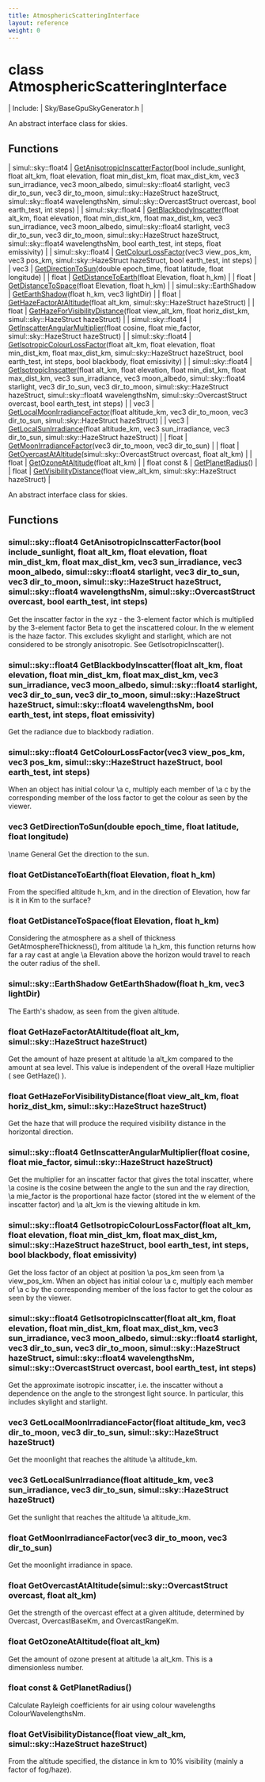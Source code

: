 ```yaml
---
title: AtmosphericScatteringInterface
layout: reference
weight: 0
---
```

class AtmosphericScatteringInterface
===

| Include: | Sky/BaseGpuSkyGenerator.h |

An abstract interface class for skies.
  


Functions
---

| simul::sky::float4 | [GetAnisotropicInscatterFactor](#GetAnisotropicInscatterFactor)(bool include_sunlight, float alt_km, float elevation, float min_dist_km, float max_dist_km, vec3 sun_irradiance, vec3 moon_albedo, simul::sky::float4 starlight, vec3 dir_to_sun, vec3 dir_to_moon, simul::sky::HazeStruct hazeStruct, simul::sky::float4 wavelengthsNm, simul::sky::OvercastStruct overcast, bool earth_test, int steps) |
| simul::sky::float4 | [GetBlackbodyInscatter](#GetBlackbodyInscatter)(float alt_km, float elevation, float min_dist_km, float max_dist_km, vec3 sun_irradiance, vec3 moon_albedo, simul::sky::float4 starlight, vec3 dir_to_sun, vec3 dir_to_moon, simul::sky::HazeStruct hazeStruct, simul::sky::float4 wavelengthsNm, bool earth_test, int steps, float emissivity) |
| simul::sky::float4 | [GetColourLossFactor](#GetColourLossFactor)(vec3 view_pos_km, vec3 pos_km, simul::sky::HazeStruct hazeStruct, bool earth_test, int steps) |
| vec3 | [GetDirectionToSun](#GetDirectionToSun)(double epoch_time, float latitude, float longitude) |
| float | [GetDistanceToEarth](#GetDistanceToEarth)(float Elevation, float h_km) |
| float | [GetDistanceToSpace](#GetDistanceToSpace)(float Elevation, float h_km) |
| simul::sky::EarthShadow | [GetEarthShadow](#GetEarthShadow)(float h_km, vec3 lightDir) |
| float | [GetHazeFactorAtAltitude](#GetHazeFactorAtAltitude)(float alt_km, simul::sky::HazeStruct hazeStruct) |
| float | [GetHazeForVisibilityDistance](#GetHazeForVisibilityDistance)(float view_alt_km, float horiz_dist_km, simul::sky::HazeStruct hazeStruct) |
| simul::sky::float4 | [GetInscatterAngularMultiplier](#GetInscatterAngularMultiplier)(float cosine, float mie_factor, simul::sky::HazeStruct hazeStruct) |
| simul::sky::float4 | [GetIsotropicColourLossFactor](#GetIsotropicColourLossFactor)(float alt_km, float elevation, float min_dist_km, float max_dist_km, simul::sky::HazeStruct hazeStruct, bool earth_test, int steps, bool blackbody, float emissivity) |
| simul::sky::float4 | [GetIsotropicInscatter](#GetIsotropicInscatter)(float alt_km, float elevation, float min_dist_km, float max_dist_km, vec3 sun_irradiance, vec3 moon_albedo, simul::sky::float4 starlight, vec3 dir_to_sun, vec3 dir_to_moon, simul::sky::HazeStruct hazeStruct, simul::sky::float4 wavelengthsNm, simul::sky::OvercastStruct overcast, bool earth_test, int steps) |
| vec3 | [GetLocalMoonIrradianceFactor](#GetLocalMoonIrradianceFactor)(float altitude_km, vec3 dir_to_moon, vec3 dir_to_sun, simul::sky::HazeStruct hazeStruct) |
| vec3 | [GetLocalSunIrradiance](#GetLocalSunIrradiance)(float altitude_km, vec3 sun_irradiance, vec3 dir_to_sun, simul::sky::HazeStruct hazeStruct) |
| float | [GetMoonIrradianceFactor](#GetMoonIrradianceFactor)(vec3 dir_to_moon, vec3 dir_to_sun) |
| float | [GetOvercastAtAltitude](#GetOvercastAtAltitude)(simul::sky::OvercastStruct overcast, float alt_km) |
| float | [GetOzoneAtAltitude](#GetOzoneAtAltitude)(float alt_km) |
| float  const & | [GetPlanetRadius](#GetPlanetRadius)() |
| float | [GetVisibilityDistance](#GetVisibilityDistance)(float view_alt_km, simul::sky::HazeStruct hazeStruct) |

An abstract interface class for skies.
  


Functions
---

### <a name="GetAnisotropicInscatterFactor"/>simul::sky::float4 GetAnisotropicInscatterFactor(bool include_sunlight, float alt_km, float elevation, float min_dist_km, float max_dist_km, vec3 sun_irradiance, vec3 moon_albedo, simul::sky::float4 starlight, vec3 dir_to_sun, vec3 dir_to_moon, simul::sky::HazeStruct hazeStruct, simul::sky::float4 wavelengthsNm, simul::sky::OvercastStruct overcast, bool earth_test, int steps)
Get the inscatter factor in the xyz - the 3-element factor which is multiplied by the 3-element factor Beta to get the inscattered colour.
In the w element is the haze factor.
This excludes skylight and starlight, which are not considered to be strongly anisotropic. See GetIsotropicInscatter().

### <a name="GetBlackbodyInscatter"/>simul::sky::float4 GetBlackbodyInscatter(float alt_km, float elevation, float min_dist_km, float max_dist_km, vec3 sun_irradiance, vec3 moon_albedo, simul::sky::float4 starlight, vec3 dir_to_sun, vec3 dir_to_moon, simul::sky::HazeStruct hazeStruct, simul::sky::float4 wavelengthsNm, bool earth_test, int steps, float emissivity)
Get the radiance due to blackbody radiation.

### <a name="GetColourLossFactor"/>simul::sky::float4 GetColourLossFactor(vec3 view_pos_km, vec3 pos_km, simul::sky::HazeStruct hazeStruct, bool earth_test, int steps)
When an object has initial colour \a c, multiply each member of \a c by the corresponding member of
the loss factor to get the colour as seen by the viewer.

### <a name="GetDirectionToSun"/>vec3 GetDirectionToSun(double epoch_time, float latitude, float longitude)
\name General
Get the direction to the sun.

### <a name="GetDistanceToEarth"/>float GetDistanceToEarth(float Elevation, float h_km)
From the specified altitude h_km, and in the direction of Elevation, how far is it in Km to the surface?

### <a name="GetDistanceToSpace"/>float GetDistanceToSpace(float Elevation, float h_km)
Considering the atmosphere as a shell of thickness GetAtmosphereThickness(), from altitude \a h_km,
this function returns how far a ray cast at angle \a Elevation above the horizon would travel
to reach the outer radius of the shell.

### <a name="GetEarthShadow"/>simul::sky::EarthShadow GetEarthShadow(float h_km, vec3 lightDir)
The Earth's shadow, as seen from the given altitude.

### <a name="GetHazeFactorAtAltitude"/>float GetHazeFactorAtAltitude(float alt_km, simul::sky::HazeStruct hazeStruct)
Get the amount of haze present at altitude \a alt_km compared to the amount at sea level. This value is
independent of the overall Haze multiplier ( see GetHaze() ).

### <a name="GetHazeForVisibilityDistance"/>float GetHazeForVisibilityDistance(float view_alt_km, float horiz_dist_km, simul::sky::HazeStruct hazeStruct)
Get the haze that will produce the required visibility distance in the horizontal direction.

### <a name="GetInscatterAngularMultiplier"/>simul::sky::float4 GetInscatterAngularMultiplier(float cosine, float mie_factor, simul::sky::HazeStruct hazeStruct)
Get the multiplier for an inscatter factor that gives the total inscatter, where \a cosine is the cosine between
the angle to the sun and the ray direction, \a mie_factor is the proportional haze factor (stored int the w element of the inscatter factor)
and \a alt_km is the viewing altitude in km.

### <a name="GetIsotropicColourLossFactor"/>simul::sky::float4 GetIsotropicColourLossFactor(float alt_km, float elevation, float min_dist_km, float max_dist_km, simul::sky::HazeStruct hazeStruct, bool earth_test, int steps, bool blackbody, float emissivity)
Get the loss factor of an object at position \a pos_km seen from \a view_pos_km.
When an object has initial colour \a c, multiply each member of \a c by the corresponding member of
the loss factor to get the colour as seen by the viewer.

### <a name="GetIsotropicInscatter"/>simul::sky::float4 GetIsotropicInscatter(float alt_km, float elevation, float min_dist_km, float max_dist_km, vec3 sun_irradiance, vec3 moon_albedo, simul::sky::float4 starlight, vec3 dir_to_sun, vec3 dir_to_moon, simul::sky::HazeStruct hazeStruct, simul::sky::float4 wavelengthsNm, simul::sky::OvercastStruct overcast, bool earth_test, int steps)
Get the approximate isotropic inscatter, i.e. the inscatter without a dependence on the angle to the strongest light source. In particular,
this includes skylight and starlight.

### <a name="GetLocalMoonIrradianceFactor"/>vec3 GetLocalMoonIrradianceFactor(float altitude_km, vec3 dir_to_moon, vec3 dir_to_sun, simul::sky::HazeStruct hazeStruct)
Get the moonlight that reaches the altitude \a altitude_km.

### <a name="GetLocalSunIrradiance"/>vec3 GetLocalSunIrradiance(float altitude_km, vec3 sun_irradiance, vec3 dir_to_sun, simul::sky::HazeStruct hazeStruct)
Get the sunlight that reaches the altitude \a altitude_km.

### <a name="GetMoonIrradianceFactor"/>float GetMoonIrradianceFactor(vec3 dir_to_moon, vec3 dir_to_sun)
Get the moonlight irradiance in space.

### <a name="GetOvercastAtAltitude"/>float GetOvercastAtAltitude(simul::sky::OvercastStruct overcast, float alt_km)
Get the strength of the overcast effect at a given altitude, determined by Overcast, OvercastBaseKm, and OvercastRangeKm.

### <a name="GetOzoneAtAltitude"/>float GetOzoneAtAltitude(float alt_km)
Get the amount of ozone present at altitude \a alt_km. This is a dimensionless number.

### <a name="GetPlanetRadius"/>float  const & GetPlanetRadius()
Calculate Rayleigh coefficients for air using colour wavelengths ColourWavelengthsNm.

### <a name="GetVisibilityDistance"/>float GetVisibilityDistance(float view_alt_km, simul::sky::HazeStruct hazeStruct)
From the altitude specified, the distance in km to 10% visibility (mainly a factor of fog/haze).
